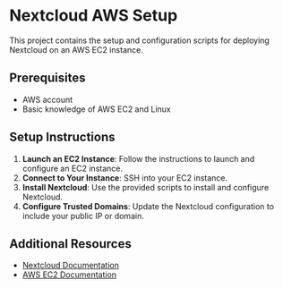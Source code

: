 # Nextcloud AWS Setup

This project contains the setup and configuration scripts for deploying Nextcloud on an AWS EC2 instance.

## Prerequisites

- AWS account
- Basic knowledge of AWS EC2 and Linux


## Setup Instructions

1. **Launch an EC2 Instance**: Follow the instructions to launch and configure an EC2 instance.
2. **Connect to Your Instance**: SSH into your EC2 instance.
3. **Install Nextcloud**: Use the provided scripts to install and configure Nextcloud.
4. **Configure Trusted Domains**: Update the Nextcloud configuration to include your public IP or domain.

## Additional Resources

- [Nextcloud Documentation](https://docs.nextcloud.com/)
- [AWS EC2 Documentation](https://docs.aws.amazon.com/ec2/index.html)
